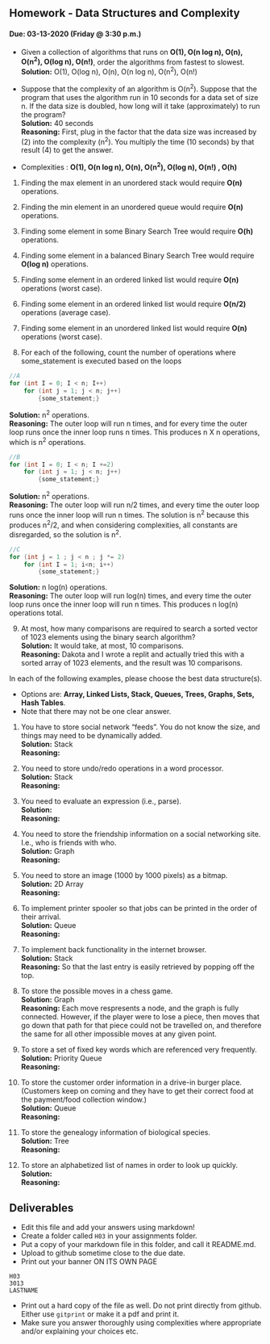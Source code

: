 ## Homework - Data Structures and Complexity
#### Due: 03-13-2020 (Friday @ 3:30 p.m.)

- Given a collection of algorithms that runs on **O(1), O(n log n), O(n), O(n<sup>2</sup>), O(log n), O(n!)**, order the algorithms from fastest to slowest.<br>
**Solution:** O(1), O(log n), O(n), O(n log n), O(n<sup>2</sup>), O(n!)<br>

- Suppose that the complexity of an algorithm is O(n<sup>2</sup>). Suppose that the program that uses the algorithm run in 10 seconds for a data set of size n. If the data size is doubled, how long will it take (approximately) to run the program?<br>
**Solution:** 40 seconds<br>
**Reasoning:** First, plug in the factor that the data size was increased by (2) into the complexity (n<sup>2</sup>). You multiply the time (10 seconds) by that result (4) to get the answer.<br>



- Complexities : **O(1), O(n log n), O(n), O(n<sup>2</sup>), O(log n), O(n!) , O(h)**
1. Finding the max element in an unordered stack would require **O(n)** operations.
2. Finding the min element in an unordered queue would require **O(n)** operations.
3. Finding some element in some Binary Search Tree would require **O(h)** operations.
4. Finding some element in a balanced Binary Search Tree would require **O(log n)** operations.
5. Finding some element in an ordered linked list would require **O(n)** operations (worst case).
6. Finding some element in an ordered linked list would require **O(n/2)** operations (average case).
7. Finding some element in an unordered linked list would require **O(n)** operations (worst case).


8. For each of the following, count the number of operations where some_statement is executed based on the loops

```cpp
//A
for (int I = 0; I < n; I++)
    for (int j = 1; j < n; j++)
        {some_statement;}
```
**Solution:** n<sup>2</sup> operations.<br>
**Reasoning:** The outer loop will run n times, and for every time the outer loop runs once the inner loop runs n times. This produces n X n operations, which is n<sup>2</sup> operations.<br>


```cpp
//B
for (int I = 0; I < n; I +=2)
    for (int j = 1; j < n; j++)
        {some_statement;}
```
**Solution:** n<sup>2</sup> operations.<br>
**Reasoning:** The outer loop will run n/2 times, and every time the outer loop runs once the inner loop will run n times. The solution is n<sup>2</sup> because this produces n<sup>2</sup>/2, and when considering complexities, all constants are disregarded, so the solution is n<sup>2</sup>.<br>


```cpp
//C
for (int j = 1 ; j < n ; j *= 2)
    for (int I = 1; i<n; i++)
        {some_statement;} 
```
**Solution:** n log(n) operations.<br>
**Reasoning:** The outer loop will run log(n) times, and every time the outer loop runs once the inner loop will run n times. This produces n log(n) operations total.<br>


9. At most, how many comparisons are required to search a sorted vector of 1023 elements using the binary
search algorithm?<br>
**Solution:** It would take, at most, 10 comparisons. <br>
**Reasoning:** Dakota and I wrote a replit and actually tried this with a sorted array of 1023 elements, and the result was 10 comparisons.<br>

In each of the following examples, please choose the best data structure(s).
- Options are: **Array, Linked Lists, Stack, Queues, Trees, Graphs, Sets, Hash Tables**. 
- Note that there may not be one clear answer.

1. You have to store social network “feeds”. You do not know the size, and things may need to be dynamically added.<br>
**Solution:** Stack<br>
**Reasoning:**<br>

2. You need to store undo/redo operations in a word processor.<br>
**Solution:** Stack<br>
**Reasoning:**<br>

3. You need to evaluate an expression (i.e., parse).<br>
**Solution:**<br>
**Reasoning:**<br>

4. You need to store the friendship information on a social networking site. I.e., who is friends with who.<br>
**Solution:** Graph<br>
**Reasoning:**<br>

5. You need to store an image (1000 by 1000 pixels) as a bitmap.<br>
**Solution:** 2D Array<br>
**Reasoning:**<br>

6. To implement printer spooler so that jobs can be printed in the order of their arrival.<br>
**Solution:** Queue<br>
**Reasoning:**<br>

7. To implement back functionality in the internet browser.<br>
**Solution:** Stack<br>
**Reasoning:** So that the last entry is easily retrieved by popping off the top.<br>

8. To store the possible moves in a chess game.<br>
**Solution:** Graph<br>
**Reasoning:** Each move respresents a node, and the graph is fully connected. However, if the player were to lose a piece, then moves that go down that path for that piece could not be travelled on, and therefore the same for all other impossible moves at any given point.<br>

9. To store a set of fixed key words which are referenced very frequently.<br>
**Solution:** Priority Queue<br>
**Reasoning:**<br>

10. To store the customer order information in a drive-in burger place. (Customers keep on coming and they have to get their correct food at the payment/food collection window.)<br>
**Solution:** Queue<br>
**Reasoning:**<br>

11. To store the genealogy information of biological species.<br>
**Solution:** Tree<br>
**Reasoning:**<br>

12. To store an alphabetized list of names in order to look up quickly.<br>
**Solution:**<br>
**Reasoning:**<br>



## Deliverables

- Edit this file and add your answers using markdown!
- Create a folder called `H03` in your assignments folder.
- Put a copy of your markdown file in this folder, and call it README.md.
- Upload to github sometime close to the due date.
- Print out your banner ON ITS OWN PAGE

```
H03
3013
LASTNAME
```

- Print out a hard copy of the file as well. Do not print directly from github. Either use `gitprint` or make it a pdf and print it.
- Make sure you answer thoroughly using complexities where appropriate and/or explaining your choices etc.
